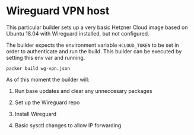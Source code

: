 # Wireguard VPN host

This particular builder sets up a very basic Hetzner Cloud image based on Ubuntu 18.04 with Wireguard installed, but not configured. 

The builder expects the environment variable `HCLOUD_TOKEN` to be set in order to authenticate and run the build. This builder can be executed by setting this env var and running.

```
packer build wg-vpn.json
```

As of this moment the builder will:

1. Run base updates and clear any unneccesary packages

2. Set up the Wireguard repo

3. Install Wireguard

4. Basic sysctl changes to allow IP forwarding
